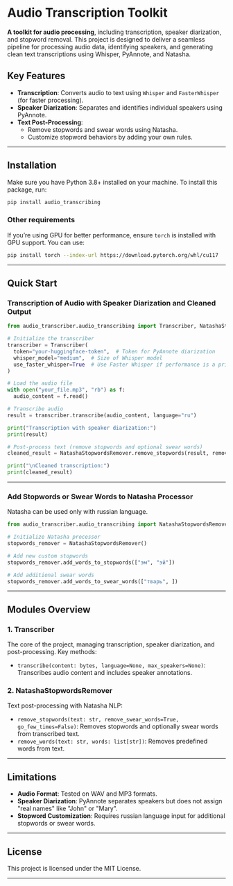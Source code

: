 # Audio Transcription Toolkit

**A toolkit for audio processing**, including transcription, speaker diarization, and stopword removal.
This project is designed to deliver a seamless pipeline for processing audio data, identifying speakers,
and generating clean text transcriptions using Whisper, PyAnnote, and Natasha.

## Key Features

- **Transcription**: Converts audio to text using `Whisper` and `FasterWhisper` (for faster processing).
- **Speaker Diarization**: Separates and identifies individual speakers using PyAnnote.
- **Text Post-Processing**:
    - Remove stopwords and swear words using Natasha.
    - Customize stopword behaviors by adding your own rules.

---

## Installation

Make sure you have Python 3.8+ installed on your machine. To install this package, run:

```bash
pip install audio_transcribing
```

### Other requirements

If you’re using GPU for better performance, ensure `torch` is installed with GPU support. You can use:

```bash
pip install torch --index-url https://download.pytorch.org/whl/cu117
```

---

## Quick Start

### Transcription of Audio with Speaker Diarization and Cleaned Output

```python
from audio_transcriber.audio_transcribing import Transcriber, NatashaStopwordsRemover

# Initialize the transcriber
transcriber = Transcriber(
  token="your-huggingface-token",  # Token for PyAnnote diarization
  whisper_model="medium",  # Size of Whisper model
  use_faster_whisper=True  # Use Faster Whisper if performance is a priority
)

# Load the audio file
with open("your_file.mp3", "rb") as f:
  audio_content = f.read()

# Transcribe audio
result = transcriber.transcribe(audio_content, language="ru")

print("Transcription with speaker diarization:")
print(result)

# Post-process text (remove stopwords and optional swear words)
cleaned_result = NatashaStopwordsRemover.remove_stopwords(result, remove_swear_words=True)

print("\nCleaned transcription:")
print(cleaned_result)
```

---

### Add Stopwords or Swear Words to Natasha Processor

Natasha can be used only with russian language.

```python
from audio_transcriber.audio_transcribing import NatashaStopwordsRemover

# Initialize Natasha processor
stopwords_remover = NatashaStopwordsRemover()

# Add new custom stopwords
stopwords_remover.add_words_to_stopwords(["эм", "эй"])

# Add additional swear words
stopwords_remover.add_words_to_swear_words(["тварь", ])
```

---

## Modules Overview

### 1. **Transcriber**

The core of the project, managing transcription, speaker diarization, and post-processing. Key methods:

- `transcribe(content: bytes, language=None, max_speakers=None)`:
  Transcribes audio content and includes speaker annotations.

### 2. **NatashaStopwordsRemover**

Text post-processing with Natasha NLP:

- `remove_stopwords(text: str, remove_swear_words=True, go_few_times=False)`:
  Removes stopwords and optionally swear words from transcribed text.
- `remove_words(text: str, words: list[str])`:
  Removes predefined words from text.

---

## Limitations

- **Audio Format**: Tested on WAV and MP3 formats.
- **Speaker Diarization**: PyAnnote separates speakers but does not assign "real names" like "John" or "Mary".
- **Stopword Customization**: Requires russian language input for additional stopwords or swear words.

---

## License

This project is licensed under the MIT License.

---
